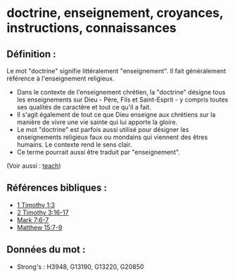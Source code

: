 # doctrine, enseignement, croyances, instructions, connaissances

## Définition :

Le mot "doctrine" signifie littéralement "enseignement". Il fait généralement référence à l'enseignement religieux.

* Dans le contexte de l'enseignement chrétien, la "doctrine" désigne tous les enseignements sur Dieu - Père, Fils et Saint-Esprit - y compris toutes ses qualités de caractère et tout ce qu'il a fait.
* Il s'agit également de tout ce que Dieu enseigne aux chrétiens sur la manière de vivre une vie sainte qui lui apporte la gloire.
* Le mot "doctrine" est parfois aussi utilisé pour désigner les enseignements religieux faux ou mondains qui viennent des êtres humains. Le contexte rend le sens clair.
* Ce terme pourrait aussi être traduit par "enseignement".

(Voir aussi : [teach](../other/teach.md))

## Références bibliques :

* [1 Timothy 1:3](rc://en/tn/help/1ti/01/03)
* [2 Timothy 3:16-17](rc://en/tn/help/2ti/03/16)
* [Mark 7:6-7](rc://en/tn/help/mrk/07/06)
* [Matthew 15:7-9](rc://en/tn/help/mat/15/07)

## Données du mot :

* Strong's : H3948, G13190, G13220, G20850
